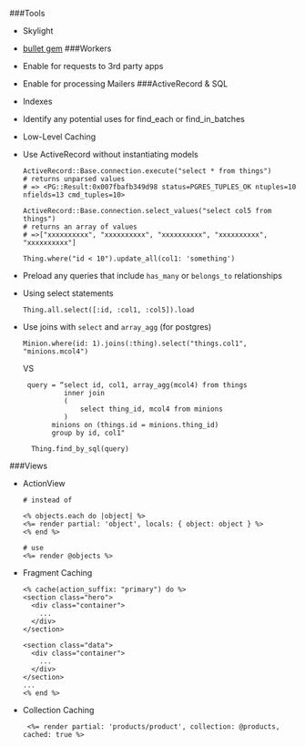 ###Tools
- Skylight
- [bullet gem](https://github.com/flyerhzm/bullet)
###Workers
- Enable for requests to 3rd party apps   
- Enable for processing Mailers
###ActiveRecord & SQL
- Indexes
- Identify any potential uses for find_each or find_in_batches
- Low-Level Caching
- Use ActiveRecord without instantiating models
  ```
  ActiveRecord::Base.connection.execute("select * from things")
  # returns unparsed values
  # => <PG::Result:0x007fbafb349d98 status=PGRES_TUPLES_OK ntuples=10 nfields=13 cmd_tuples=10> 
  ```
  ```
  ActiveRecord::Base.connection.select_values("select col5 from things")
  # returns an array of values
  # =>["xxxxxxxxxx", "xxxxxxxxxx", "xxxxxxxxxx", "xxxxxxxxxx", "xxxxxxxxxx"] 
  ```
  ```
  Thing.where("id < 10").update_all(col1: 'something')
  ```
- Preload any queries that include `has_many` or `belongs_to`  relationships
- Using select statements
  ```
  Thing.all.select([:id, :col1, :col5]).load
  ```
- Use joins with `select` and `array_agg` (for postgres)	
  ```
  Minion.where(id: 1).joins(:thing).select("things.col1", "minions.mcol4")
  ```
  VS
  
  ```
   query = “select id, col1, array_agg(mcol4) from things
            inner join
            (
                select thing_id, mcol4 from minions
            ) 
         minions on (things.id = minions.thing_id)
         group by id, col1"

    Thing.find_by_sql(query)
   ```
###Views
- ActionView
  ``` 
  # instead of
  
  <% objects.each do |object| %>
  <%= render partial: 'object', locals: { object: object } %>
  <% end %>
  
  # use
  <%= render @objects %>
  ```        
- Fragment Caching
  ```
  <% cache(action_suffix: "primary") do %>  
  <section class="hero">  
    <div class="container">
      ...
    </div>
  </section>
  
  <section class="data">  
    <div class="container">
      ...
    </div>
  </section>  
  ...
  <% end %> 
  ```
- Collection Caching
  ```
   <%= render partial: 'products/product', collection: @products, cached: true %>
   ```
````````````- Russian Doll Caching for nested views

